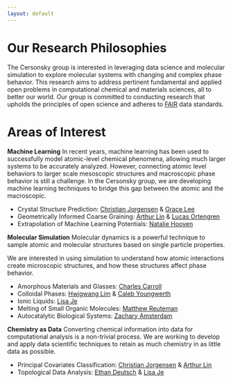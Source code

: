 ```yaml
---
layout: default
---
```

# Our Research Philosophies
The Cersonsky group is interested in leveraging data science and molecular simulation to explore molecular systems with changing and complex phase behavior. This research aims to address pertinent fundamental and applied open problems in computational chemical and materials sciences, all to better our world. Our group is committed to conducting research that upholds the principles of open science and adheres to [FAIR](https://www.go-fair.org/fair-principles/) data standards.

# Areas of Interest
<strong>Machine Learning</strong>
In recent years, machine learning has been used to successfully model atomic-level chemical phenomena, allowing much larger systems to be accurately analyzed.
However, connecting atomic level behaviors to larger scale mesoscopic structures and macroscopic phase behavior is still a challenge.
In the Cersonsky group, we are developing machine learning techniques to bridge this gap between the atomic and the macroscopic.
<ul>
    <li>Crystal Structure Prediction: <a href="/members/christian_jorgensen">Christian Jorgensen</a> & <a href="/members/grace_lee">Grace Lee</a></li>
    <li>Geometrically Informed Coarse Graining: <a href="/members/arthur_lin">Arthur Lin</a> & <a href="/members/lucas_ortengren">Lucas Ortengren</a></li>
    <li>Extrapolation of Machine Learning Potentials: <a href="/members/natalie_hooven">Natalie Hooven</a></li>
</ul>

<strong>Molecular Simulation</strong>
Molecular dynamics is a powerful technique to sample atomic and molecular structures based on single particle properties.

We are interested in using simulation to understand how atomic interactions create microscopic structures, and how these structures affect phase behavior.
<ul>
    <li>Amorphous Materials and Glasses: <a href="/members/charles_carroll">Charles Carroll</a></li>
    <li>Colloidal Phases: <a href="/members/hwigwang_lim">Hwigwang Lim</a> & <a href="/members/caleb_youngwerth">Caleb Youngwerth</a></li>
    <li>Ionic Liquids: <a href="/members/lisa_je">Lisa Je</a></li>
    <li>Melting of Small Organic Molecules: <a href="/members/matthew_reuteman">Matthew Reuteman</a></li>
    <li>Autocatalytic Biological Systems: <a href="/members/zachary_amsterdam">Zachary Amsterdam</a></li>
</ul>

<strong>Chemistry as Data</strong>
Converting chemical information into data for computational analysis is a non-trivial process.
We are working to develop and apply data scientific techniques to retain as much chemistry in as little data as possible.

<ul>
    <li>Principal Covariates Classification: <a href="/members/christian_jorgensen">Christian Jorgensen</a> & <a href="/members/arthur_lin">Arthur Lin</a></li>
    <li>Topological Data Analysis: <a href="/members/ethan_deutsch">Ethan Deutsch</a> & <a href="/members/lisa_je">Lisa Je</a></li>
</ul>